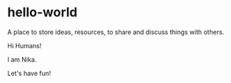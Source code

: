# hello-world
A place to store ideas, resources, to share and discuss things with others.

Hi Humans!

I am Nika.

Let's have fun!
